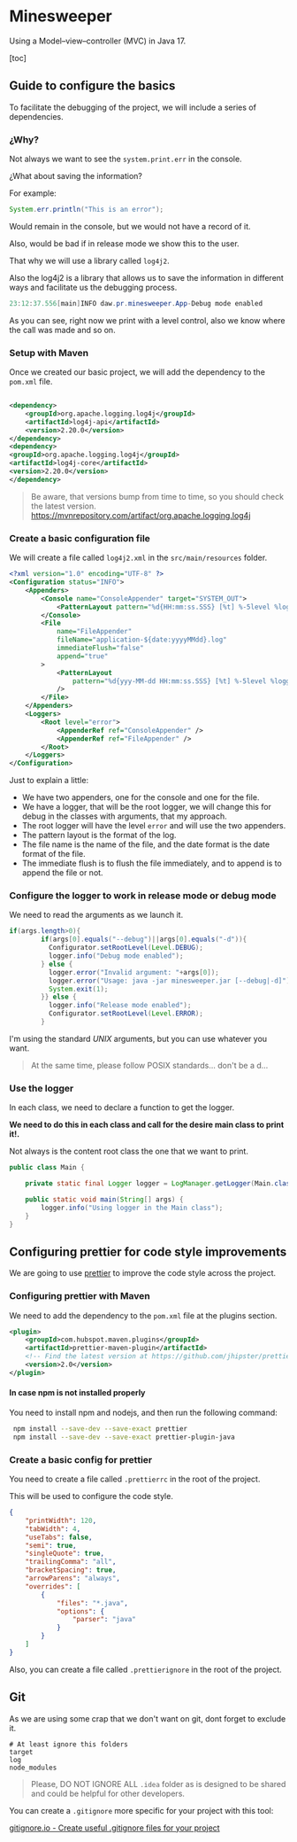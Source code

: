 # Minesweeper

Using a Model–view–controller (MVC) in Java 17.

[toc]

## Guide to configure the basics

To facilitate the debugging of the project, we will include a series of dependencies.

### ¿Why?

Not always we want to see the `system.print.err` in the console.

¿What about saving the information?

For example:

```java
System.err.println("This is an error");
```

Would remain in the console, but we would not have a record of it.

Also, would be bad if in release mode we show this to the user.

That why we will use a library called `log4j2`.

Also the log4j2 is a library that allows us to save the information in different ways and facilitate us the debugging
process.

```java
23:12:37.556[main]INFO daw.pr.minesweeper.App-Debug mode enabled
```

As you can see, right now we print with a level control, also we know where the call was made and so on.

### Setup with Maven

Once we created our basic project, we will add the dependency to the `pom.xml` file.

```xml

<dependency>
    <groupId>org.apache.logging.log4j</groupId>
    <artifactId>log4j-api</artifactId>
    <version>2.20.0</version>
</dependency>
<dependency>
<groupId>org.apache.logging.log4j</groupId>
<artifactId>log4j-core</artifactId>
<version>2.20.0</version>
</dependency>
```

> Be aware, that versions bump from time to time, so you should check the latest version.
> <https://mvnrepository.com/artifact/org.apache.logging.log4j>

### Create a basic configuration file

We will create a file called `log4j2.xml` in the `src/main/resources` folder.

```xml
<?xml version="1.0" encoding="UTF-8" ?>
<Configuration status="INFO">
    <Appenders>
        <Console name="ConsoleAppender" target="SYSTEM_OUT">
            <PatternLayout pattern="%d{HH:mm:ss.SSS} [%t] %-5level %logger{36} - %msg%n" />
        </Console>
        <File
            name="FileAppender"
            fileName="application-${date:yyyyMMdd}.log"
            immediateFlush="false"
            append="true"
        >
            <PatternLayout
                pattern="%d{yyy-MM-dd HH:mm:ss.SSS} [%t] %-5level %logger{36} - %msg%n"
            />
        </File>
    </Appenders>
    <Loggers>
        <Root level="error">
            <AppenderRef ref="ConsoleAppender" />
            <AppenderRef ref="FileAppender" />
        </Root>
    </Loggers>
</Configuration>
```

Just to explain a little:

- We have two appenders, one for the console and one for the file.
- We have a logger, that will be the root logger, we will change this for debug in the classes with arguments, that my
  approach.
- The root logger will have the level `error` and will use the two appenders.
- The pattern layout is the format of the log.
- The file name is the name of the file, and the date format is the date format of the file.
- The immediate flush is to flush the file immediately, and to append is to append the file or not.

### Configure the logger to work in release mode or debug mode

We need to read the arguments as we launch it.

```java
if(args.length>0){
        if(args[0].equals("--debug")||args[0].equals("-d")){
          Configurator.setRootLevel(Level.DEBUG);
          logger.info("Debug mode enabled");
        } else {
          logger.error("Invalid argument: "+args[0]);
          logger.error("Usage: java -jar minesweeper.jar [--debug|-d]");
          System.exit(1);
        }} else {
          logger.info("Release mode enabled");
          Configurator.setRootLevel(Level.ERROR);
        }
```

I'm using the standard _UNIX_ arguments, but you can use whatever you want.

> At the same time, please follow POSIX standards... don't be a d...

### Use the logger

In each class, we need to declare a function to get the logger.

**We need to do this in each class and call for the desire main class to print it!.**

Not always is the content root class the one that we want to print.

```java
public class Main {

    private static final Logger logger = LogManager.getLogger(Main.class);

    public static void main(String[] args) {
        logger.info("Using logger in the Main class");
    }
}

```

## Configuring prettier for code style improvements

We are going to use [prettier](https://prettier.io/) to improve the code style across the project.

### Configuring prettier with Maven

We need to add the dependency to the `pom.xml` file at the plugins section.

```xml
<plugin>
    <groupId>com.hubspot.maven.plugins</groupId>
    <artifactId>prettier-maven-plugin</artifactId>
    <!-- Find the latest version at https://github.com/jhipster/prettier-java/releases -->
    <version>2.0</version>
</plugin>
```

#### In case npm is not installed properly

You need to install npm and nodejs, and then run the following command:

```bash
 npm install --save-dev --save-exact prettier
 npm install --save-dev --save-exact prettier-plugin-java
```

### Create a basic config for prettier

You need to create a file called `.prettierrc` in the root of the project.

This will be used to configure the code style.

```json
{
    "printWidth": 120,
    "tabWidth": 4,
    "useTabs": false,
    "semi": true,
    "singleQuote": true,
    "trailingComma": "all",
    "bracketSpacing": true,
    "arrowParens": "always",
    "overrides": [
        {
            "files": "*.java",
            "options": {
                "parser": "java"
            }
        }
    ]
}
```

Also, you can create a file called `.prettierignore` in the root of the project.

## Git

As we are using some crap that we don't want on git, dont forget to exclude it.

```ignore
# At least ignore this folders
target
log
node_modules
```

> Please, DO NOT IGNORE ALL `.idea` folder as is designed to be shared and could be helpful for other developers.

You can create a `.gitignore` more specific for your project with this tool:

[gitignore.io - Create useful .gitignore files for your project
](https://www.toptal.com/developers/gitignore)
